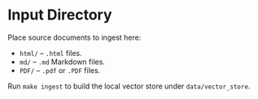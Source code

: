 # Input Directory

Place source documents to ingest here:

- `html/` – `.html` files.
- `md/` – `.md` Markdown files.
- `PDF/` – `.pdf` or `.PDF` files.

Run `make ingest` to build the local vector store under `data/vector_store`.
